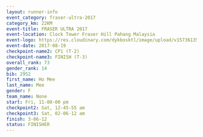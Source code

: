 ```yaml
---
layout: runner-info 
event_category: fraser-ultra-2017 
category_km: 22KM 
event-title: FRASER ULTRA 2017 
event-location: Clock Tower Fraser Hill Pahang Malaysia 
event-logo: https://res.cloudinary.com/dykbosktl/image/upload/v1573613535/Logo/logo_mfst7w.jpg 
event-date: 2017-08-19 
checkpoint-name2: CP1 (T-2) 
checkpoint-name3: FINISH (T-3) 
overall_rank: 73
gender_rank: 14
bib: 2952
first_name: Ho Mee
last_name: Mee
gender: F
team_name: None
start: Fri, 11-00-00 pm
checkpoint2: Sat, 12-45-55 am
checkpoint3: Sat, 02-06-12 am
finish: 3-06-12
status: FINISHER
---
```

